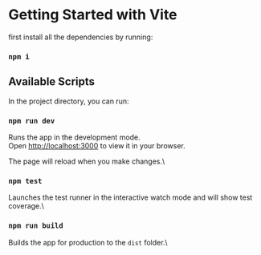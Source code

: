 # Getting Started with Vite

first install all the dependencies by running:

### `npm i`

## Available Scripts

In the project directory, you can run:

### `npm run dev`

Runs the app in the development mode.\
Open [http://localhost:3000](http://localhost:3000) to view it in your browser.

The page will reload when you make changes.\

### `npm test`

Launches the test runner in the interactive watch mode and will show test coverage.\

### `npm run build`

Builds the app for production to the `dist` folder.\
